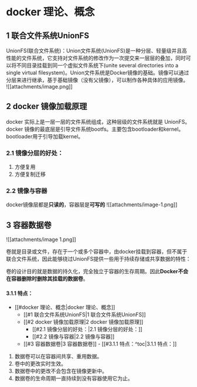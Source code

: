 # docker 理论、概念
## 1 联合文件系统UnionFS
UnionFS(联合文件系统)：Union文件系统(UnionFS)是一种分层、轻量级并且高性能的文件系统，它支持对文件系统的修改作为一次提交来一层层的叠加，同时可以将不同目录挂载到同一个虚拟文件系统下(unite several directories into a single virtual filesystem)。Union文件系统是Docker镜像的基础。镜像可以通过分层来进行继承，基于基础镜像（没有父镜像），可以制作各种具体的应用镜像。
![[attachments/image.png]]

## 2 docker 镜像加载原理
docker 实际上是一层一层的文件系统组成，这种层级的文件系统就是 UnionFS。
docker 镜像的最底层是引导文件系统bootfs。主要包含bootloader和kernel。bootloader用于引导加载kernel。

### 2.1 镜像分层的好处：
1.  方便复用
2.  方便复制迁移

### 2.2 镜像与容器
docker镜像层都是**只读的**，容器层是**可写的**
![[attachments/image-1.png]]
  

## 3 容器数据卷
![[attachments/image 1.png]]

卷就是目录或文件，存在于一个或多个容器中，由docker挂载到容器，但不属于联合文件系统，因此能够绕过UnionFS提供一些用于持续存储或共享数据的特性：

卷的设计目的就是数据的持久化，完全独立于容器的生存周期。因此**Docker不会在容器删除时删除其挂载的数据卷**。

#### 3.1.1 特点：

- [[#docker 理论、概念|docker 理论、概念]]
	- [[#1 联合文件系统UnionFS|1 联合文件系统UnionFS]]
	- [[#2 docker 镜像加载原理|2 docker 镜像加载原理]]
		- [[#2.1 镜像分层的好处：|2.1 镜像分层的好处：]]
		- [[#2.2 镜像与容器|2.2 镜像与容器]]
	- [[#3 容器数据卷|3 容器数据卷]]
			- [[#3.1.1 特点：^toc|3.1.1 特点：]]
1.  数据卷可以在容器间共享、重用数据。
2.  卷中的更改实时生效。
3.  数据卷中的更改不会包含在镜像更新中。
4.  数据卷的生命周期一直持续到没有容器使用它为止。